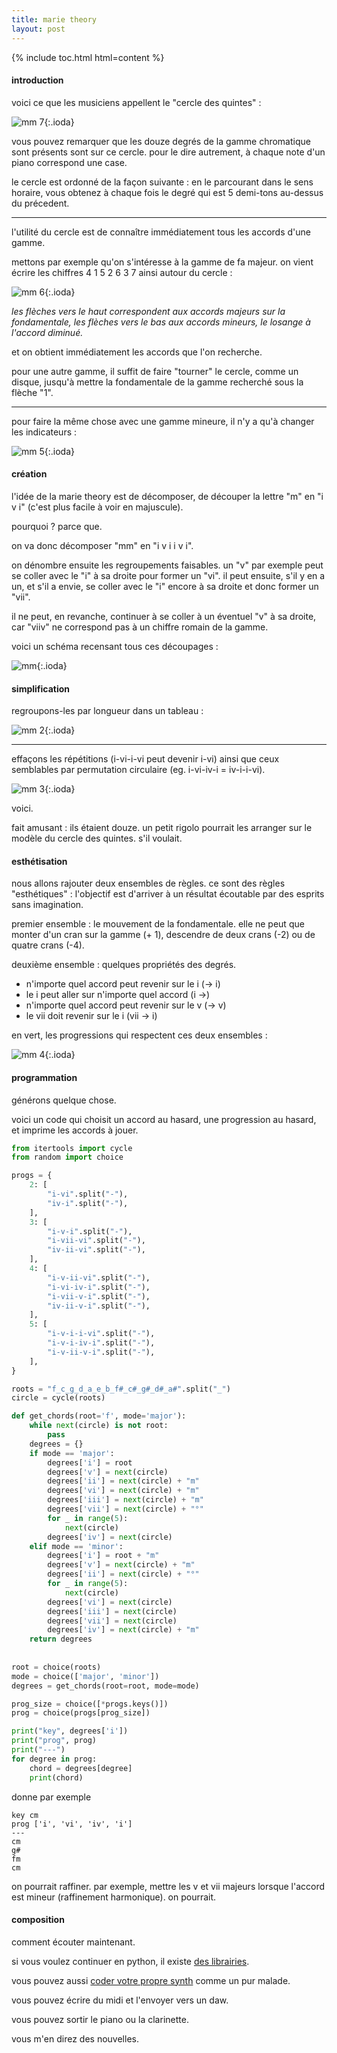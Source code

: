 ```yaml
---
title: marie theory
layout: post
---
```


{% include toc.html html=content %}

#### introduction

voici ce que les musiciens appellent le "cercle des quintes" :

![mm 7](/img/mm/mm_7.png){:.ioda}

vous pouvez remarquer que les douze degrés de la gamme chromatique sont présents sont sur ce cercle.
pour le dire autrement, à chaque note d'un piano correspond une case.

le cercle est ordonné de la façon suivante :
en le parcourant dans le sens horaire,
vous obtenez à chaque fois le degré qui est 5 demi-tons au-dessus du précedent.

---

l'utilité du cercle est de connaître immédiatement tous les accords d'une gamme.

mettons par exemple qu'on s'intéresse à la gamme de fa majeur.
on vient écrire les chiffres 4 1 5 2 6 3 7 ainsi autour du cercle :

![mm 6](/img/mm/mm_6.png){:.ioda}

*les flèches vers le haut correspondent aux accords majeurs sur la fondamentale, les flèches vers le bas aux accords mineurs, le losange à l'accord diminué.*

et on obtient immédiatement les accords que l'on recherche.

pour une autre gamme, il suffit de faire "tourner" le cercle, comme un disque,
jusqu'à mettre la fondamentale de la gamme recherché sous la flèche "1".

---

pour faire la même chose avec une gamme mineure, il n'y a qu'à changer les indicateurs :

![mm 5](/img/mm/mm_5.png){:.ioda}

#### création

l'idée de la marie theory est de décomposer, de découper la lettre "m" en "i v i" (c'est plus facile à voir en majuscule).

pourquoi ? parce que.

on va donc décomposer "mm" en "i v i i v i".

on dénombre ensuite les regroupements faisables.
un "v" par exemple peut se coller avec le "i" à sa droite pour former un "vi".
il peut ensuite, s'il y en a un, et s'il a envie, se coller avec le "i" encore à sa droite et donc former un "vii".

il ne peut, en revanche, continuer à se coller à un éventuel "v" à sa droite, car "viiv" ne correspond pas à un chiffre romain de la gamme.

voici un schéma recensant tous ces découpages :

![mm](/img/mm/mm.png){:.ioda}

#### simplification

regroupons-les par longueur dans un tableau :

![mm 2](/img/mm/mm_2.png){:.ioda}

---

effaçons les répétitions (i-vi-i-vi peut devenir i-vi) ainsi que ceux semblables par permutation circulaire (eg. i-vi-iv-i = iv-i-i-vi).

![mm 3](/img/mm/mm_3.png){:.ioda}

voici.

fait amusant : ils étaient douze.
un petit rigolo pourrait les arranger sur le modèle du cercle des quintes.
s'il voulait.

#### esthétisation

nous allons rajouter deux ensembles de règles.
ce sont des règles "esthétiques" : l'objectif est d'arriver à un résultat écoutable par des esprits sans imagination.

premier ensemble : le mouvement de la fondamentale. 
elle ne peut que monter d'un cran sur la gamme (+ 1),
descendre de deux crans (-2)
ou de quatre crans (-4).

deuxième ensemble : quelques propriétés des degrés.

- n'importe quel accord peut revenir sur le i (-> i)
- le i peut aller sur n'importe quel accord (i ->)
- n'importe quel accord peut revenir sur le v (-> v)
- le vii doit revenir sur le i (vii -> i)

en vert, les progressions qui respectent ces deux ensembles :

![mm 4](/img/mm/mm_4.png){:.ioda}

#### programmation

générons quelque chose.

voici un code qui choisit un accord au hasard, une progression au hasard, et imprime les accords à jouer.

```python
from itertools import cycle
from random import choice

progs = {
    2: [
        "i-vi".split("-"),
        "iv-i".split("-"),
    ],
    3: [
        "i-v-i".split("-"),
        "i-vii-vi".split("-"),
        "iv-ii-vi".split("-"),
    ],    
    4: [
        "i-v-ii-vi".split("-"),
        "i-vi-iv-i".split("-"),
        "i-vii-v-i".split("-"),
        "iv-ii-v-i".split("-"),
    ],    
    5: [
        "i-v-i-i-vi".split("-"),
        "i-v-i-iv-i".split("-"),
        "i-v-ii-v-i".split("-"),
    ],
}

roots = "f_c_g_d_a_e_b_f#_c#_g#_d#_a#".split("_")
circle = cycle(roots)

def get_chords(root='f', mode='major'):
    while next(circle) is not root:
        pass
    degrees = {}
    if mode == 'major':
        degrees['i'] = root
        degrees['v'] = next(circle)
        degrees['ii'] = next(circle) + "m"
        degrees['vi'] = next(circle) + "m"
        degrees['iii'] = next(circle) + "m"
        degrees['vii'] = next(circle) + "°"
        for _ in range(5):
            next(circle)
        degrees['iv'] = next(circle)
    elif mode == 'minor':
        degrees['i'] = root + "m"
        degrees['v'] = next(circle) + "m"
        degrees['ii'] = next(circle) + "°"
        for _ in range(5):
            next(circle)
        degrees['vi'] = next(circle)
        degrees['iii'] = next(circle)
        degrees['vii'] = next(circle)
        degrees['iv'] = next(circle) + "m"    
    return degrees
    
    
root = choice(roots)
mode = choice(['major', 'minor'])
degrees = get_chords(root=root, mode=mode)

prog_size = choice([*progs.keys()])
prog = choice(progs[prog_size])

print("key", degrees['i'])
print("prog", prog)
print("---")
for degree in prog:
    chord = degrees[degree]
    print(chord)

```

donne par exemple

```
key cm
prog ['i', 'vi', 'iv', 'i']
---
cm
g#
fm
cm
```

on pourrait raffiner.
par exemple, mettre les v et vii majeurs lorsque l'accord est mineur (raffinement harmonique).
on pourrait.

#### composition

comment écouter maintenant.

si vous voulez continuer en python,
il existe [des librairies](https://pypi.org/project/synthesizer/).

vous pouvez aussi [coder votre propre synth](2023/03/09/circle_of_filth) comme un pur malade.

vous pouvez écrire du midi et l'envoyer vers un daw.

vous pouvez sortir le piano ou la clarinette.

vous m'en direz des nouvelles.
